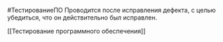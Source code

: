 #ТестированиеПО 
Проводится после исправления дефекта, с целью убедиться, что он действительно был исправлен.

[[Тестирование программного обеспечения]]